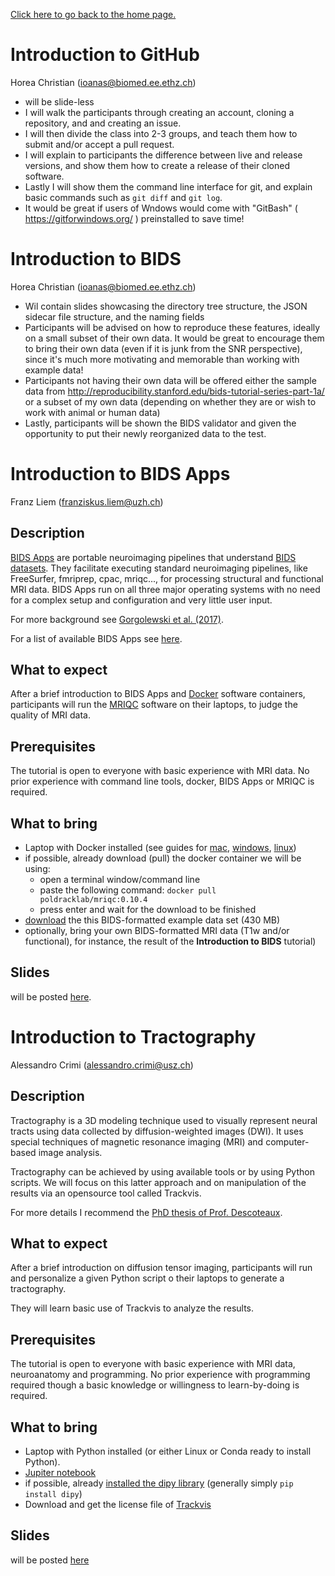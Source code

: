 [Click here to go back to the home page.](https://brainhack-zurich.github.io/)

# Introduction to GitHub
Horea Christian (ioanas@biomed.ee.ethz.ch)

* will be slide-less
* I will walk the participants through creating an account, cloning a repository, and and creating an issue.
* I will then divide the class into 2-3 groups, and teach them how to submit and/or accept a pull request.
* I will explain to participants the difference between live and release versions, and show them how to create a release of their cloned software.
* Lastly I will show them the command line interface for git, and explain basic commands such as `git diff` and `git log`.
* It would be great if users of Wndows would come with "GitBash" ( https://gitforwindows.org/ ) preinstalled to save time!



# Introduction to BIDS
Horea Christian (ioanas@biomed.ee.ethz.ch)

* Wil contain slides showcasing the directory tree structure, the JSON sidecar file structure, and the naming fields
* Participants will be advised on how to reproduce these features, ideally on a small subset of their own data. It would be great to encourage them to bring their own data (even if it is junk from the SNR perspective), since it's much more motivating and memorable than working with example data!
* Participants not having their own data will be offered either the sample data from http://reproducibility.stanford.edu/bids-tutorial-series-part-1a/ or a subset of my own data (depending on whether they are or wish to work with animal or human data)
* Lastly, participants will be shown the BIDS validator and given the opportunity to put their newly reorganized data to the test.



# Introduction to BIDS Apps
Franz Liem (franziskus.liem@uzh.ch)

## Description
[BIDS Apps](http://bids-apps.neuroimaging.io) are portable neuroimaging
pipelines that understand [BIDS datasets](http://bids.neuroimaging.io).
They facilitate executing standard neuroimaging pipelines,
like FreeSurfer, fmriprep, cpac, mriqc..., for processing structural and
functional MRI data.
BIDS Apps run on all three major operating systems with no need for a
complex setup and configuration and very little user input.


For more background see [Gorgolewski et al. (2017)](http://journals.plos.org/ploscompbiol/article?id=10.1371/journal.pcbi.1005209).

For a list of available BIDS Apps see
[here](http://bids-apps.neuroimaging.io/apps/).


## What to expect
After a brief introduction to BIDS Apps and [Docker](http://docker.com)
software containers, participants will run the
[MRIQC](http://mriqc.readthedocs.io/en/latest/)
software on their laptops, to judge the quality of MRI data.

## Prerequisites
The tutorial is open to everyone with basic experience with MRI data.
No prior experience with command line tools, docker, BIDS Apps or
MRIQC is required.

## What to bring
* Laptop with Docker installed
(see guides for
[mac](https://docs.docker.com/docker-for-mac/install/),
[windows](https://docs.docker.com/docker-for-windows/install/),
[linux](https://docs.docker.com/install/linux/docker-ce/ubuntu/))
* if possible, already download (pull) the docker container we will be
using:
    * open a terminal window/command line
    * paste the following command: `docker pull poldracklab/mriqc:0.10.4`
    * press enter and wait for the download to be finished
* [download](https://osf.io/fsyq2/download) the this BIDS-formatted
example data set (430 MB)
*  optionally, bring your own BIDS-formatted MRI data
(T1w and/or functional), for instance, the result of the
**Introduction to BIDS** tutorial)

## Slides
will be posted [here](https://github.com/fliem/bids_apps_intro).





# Introduction to Tractography
Alessandro Crimi (alessandro.crimi@usz.ch)

## Description
Tractography is a 3D modeling technique used to visually represent neural
tracts using data collected by diffusion-weighted images (DWI).
It uses special techniques of magnetic resonance imaging (MRI) and
computer-based image analysis.

Tractography can be achieved by using available tools or by using
Python scripts. We will focus on this latter approach and on
manipulation
of the results via an opensource tool called Trackvis.

For more details I recommend the
[PhD thesis of Prof. Descoteaux](https://tel.archives-ouvertes.fr/tel-00457458/document).

## What to expect
After a brief introduction on diffusion tensor imaging, participants
will run and personalize a given Python script o their laptops to
generate a tractography.

They will learn basic use of Trackvis to analyze the results.

## Prerequisites
The tutorial is open to everyone with basic experience with MRI data,
neuroanatomy and programming. No prior experience with programming
required though a basic knowledge or willingness to learn-by-doing is
required.

## What to bring

* Laptop with Python installed (or either Linux or Conda
ready to install Python).
* [Jupiter notebook](http://jupyter.org/install)
* if possible, already
[installed the dipy library](http://nipy.org/dipy/installation.html)
(generally simply `pip install dipy`)
* Download and get the license file of [Trackvis](http://trackvis.org/)

## Slides
will be posted
[here](https://github.com/alecrimi/DTItutorial/blob/master/Tutorial.pdf)
